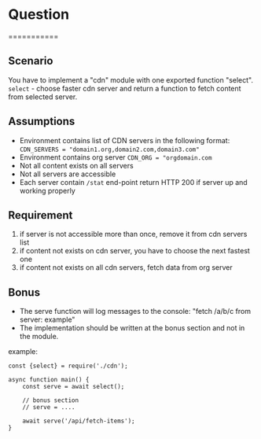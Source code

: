 # Question #
===========
## Scenario ##
You have to implement a "cdn" module with one exported function "select". `select` - choose faster cdn server and return a function to fetch content from selected server.

## Assumptions ##
* Environment contains list of CDN servers in the following format: `CDN_SERVERS = "domain1.org,domain2.com,domain3.com"`
* Environment contains org server `CDN_ORG = "orgdomain.com`
* Not all content exists on all servers
* Not all servers are accessible
* Each server contain `/stat` end-point return HTTP 200 if server up and working properly

## Requirement ##
1. if server is not accessible more than once, remove it from cdn servers list
2. if content not exists on cdn server, you have to choose the next fastest one
3. if content not exists on all cdn servers, fetch data from org server

## Bonus ##
* The serve function will log messages to the console: "fetch /a/b/c from server: example"
* The implementation should be written at the bonus section and not in the module.

example:

```
const {select} = require('./cdn');

async function main() {
    const serve = await select();

    // bonus section
    // serve = ....

    await serve('/api/fetch-items');
}
````